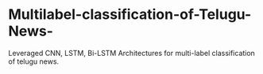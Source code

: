 # Multilabel-classification-of-Telugu-News-
Leveraged CNN, LSTM, Bi-LSTM Architectures for multi-label classification of telugu news.
